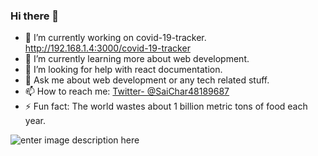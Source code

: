 ### Hi there 👋

- 🔭 I’m currently working on covid-19-tracker. http://192.168.1.4:3000/covid-19-tracker
- 🌱 I’m currently learning more about web development.
- 🤔 I’m looking for help with react documentation.
- 💬 Ask me about web development or any tech related stuff.
- 📫 How to reach me: [Twitter- @SaiChar48189687](https://twitter.com/SaiChar48189687)
- ⚡ Fun fact: The world wastes about 1 billion metric tons of food each year.

![enter image description here](https://github-readme-stats.vercel.app/api?username=Sai123605&&show_icons=true&title_color=fffff&icon_color=bb2acf&text_color=daf7dc&bg_color=151515)
